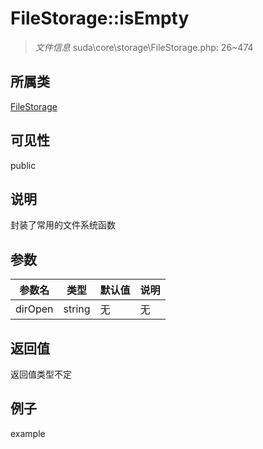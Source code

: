 # FileStorage::isEmpty

> *文件信息* suda\core\storage\FileStorage.php: 26~474
## 所属类 

[FileStorage](../FileStorage.md)

## 可见性

  public  
## 说明

封装了常用的文件系统函数

## 参数

| 参数名 | 类型 | 默认值 | 说明 |
|--------|-----|-------|-------|
| dirOpen |  string | 无 | 无 |

## 返回值
返回值类型不定

## 例子

example